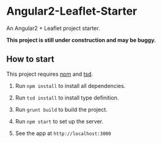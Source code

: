 # Angular2-Leaflet-Starter

An Angular2 + Leaflet project starter.

**This project is still under construction and may be buggy.**

## How to start

This project requires [npm](https://www.npmjs.com/) and [tsd](http://definitelytyped.org/tsd/).

1. Run ```npm install``` to install all dependencies.

2. Run ```tsd install``` to install type definition.

3. Run ```grunt build``` to build the project.

4. Run ```npm start``` to set up the server.

5. See the app at ```http://localhost:3000```
